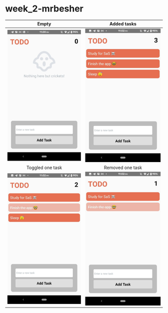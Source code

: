# week_2-mrbesher
Empty | Added tasks
:-------------------------:|:-------------------------:
![App with no tasks](./github_assets/empty.jpg) | ![App with three tasks](./github_assets/threetasks.jpg)
Toggled one task | Removed one task
![App with one task grayed out](./github_assets/toggletask.jpg) | ![App with one task removed](./github_assets/removetask.jpg)
